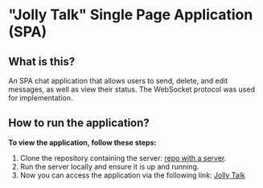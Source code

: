 # "Jolly Talk" Single Page Application (SPA)
## What is this?
An SPA chat application that allows users to send, delete, and edit messages, as well as view their status. The WebSocket protocol was used for implementation.
## How to run the application?
**To view the application, follow these steps:**
1. Clone the repository containing the server: [repo with a server](https://github.com/rolling-scopes-school/fun-chat-server/tree/main).
2. Run the server locally and ensure it is up and running.
3. Now you can access the application via the following link: [Jolly Talk](https://rolling-scopes-school.github.io/nata1ka89-JSFE2024Q4/fun-chat/)
